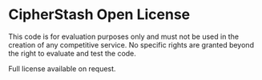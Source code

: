 # CipherStash Open License

This code is for evaluation purposes only and must not be used in the creation of any competitive service.
No specific rights are granted beyond the right to evaluate and test the code.

Full license available on request.
